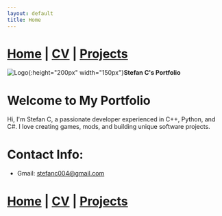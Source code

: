 ```yaml
---
layout: default
title: Home
---
```

# [Home](/portfolio) | [CV](/portfolio/cv/) | [Projects](/portfolio/projects/)
![Logo](/assets/img/me.png){:height="200px" width="150px"}**Stefan C's Portfolio**

# Welcome to My Portfolio

Hi, I'm Stefan C, a passionate developer experienced in C++, Python, and C#. I love creating games, mods, and building unique software projects.

# Contact Info:
- Gmail: [stefanc004@gmail.com](mailto:stefanc004@gmail.com)

# [Home](/portfolio) | [CV](/portfolio/cv/) | [Projects](/portfolio/projects/)
